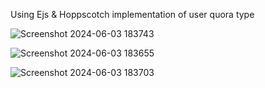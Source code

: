 Using Ejs & Hoppscotch implementation of user quora type 

![Screenshot 2024-06-03 183743](https://github.com/ayushharmaa/QuroBackendpractice/assets/93790325/2a4580f3-5d04-4c27-abd8-0c90267c4193)

![Screenshot 2024-06-03 183655](https://github.com/ayushharmaa/QuroBackendpractice/assets/93790325/f154c5cd-5ee9-4e82-9809-18ca40933c0b)

![Screenshot 2024-06-03 183703](https://github.com/ayushharmaa/QuroBackendpractice/assets/93790325/a29a820b-26d3-425a-95eb-90ce66f2450c)

